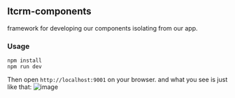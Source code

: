 ## ltcrm-components

framework for developing our components isolating from our app.

### Usage

```
npm install
npm run dev
```

Then open `http://localhost:9001` on your browser. 
and what you see is just like that:
![image](https://github.com/azl397985856/ltcrm-components/origin/master/clip.png)
